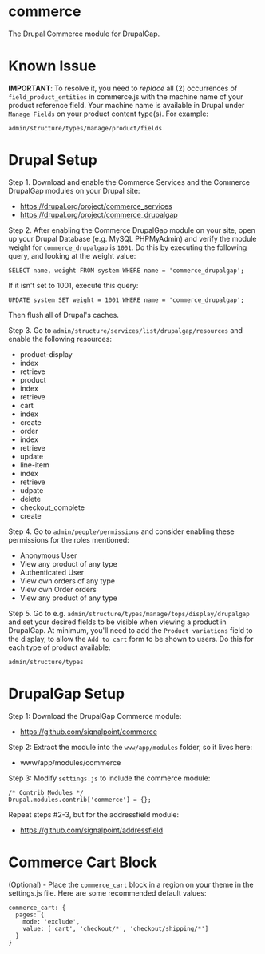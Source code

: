 commerce
========

The Drupal Commerce module for DrupalGap.

# Known Issue

**IMPORTANT**: To resolve it, you need to *replace* all (2) occurrences of `field_product_entities`
in commerce.js with the machine name of your product reference field. Your
machine name is available in Drupal under `Manage Fields` on your product
content type(s). For example:

```
admin/structure/types/manage/product/fields
```

# Drupal Setup

Step 1. Download and enable the Commerce Services and the Commerce DrupalGap modules on your
Drupal site:

* https://drupal.org/project/commerce_services
* https://drupal.org/project/commerce_drupalgap

Step 2. After enabling the Commerce DrupalGap module on your site, open up your Drupal
Database (e.g. MySQL PHPMyAdmin) and verify the module weight for
`commerce_drupalgap` is `1001`. Do this by executing the following query, and
looking at the weight value:

```
SELECT name, weight FROM system WHERE name = 'commerce_drupalgap';
```
  
If it isn't set to 1001, execute this query:

```  
UPDATE system SET weight = 1001 WHERE name = 'commerce_drupalgap';
```

Then flush all of Drupal's caches.

Step 3. Go to `admin/structure/services/list/drupalgap/resources` and enable the
following resources:

- product-display
 - index
 - retrieve
- product
 - index
 - retrieve
- cart
 - index
 - create
- order
 - index
 - retrieve
 - update
- line-item
 - index
 - retrieve
 - udpate
 - delete
- checkout_complete
 - create

Step 4. Go to `admin/people/permissions` and consider enabling these permissions for
the roles mentioned:

- Anonymous User
 - View any product of any type
- Authenticated User
 - View own orders of any type
 - View own Order orders
 - View any product of any type

Step 5. Go to e.g. `admin/structure/types/manage/tops/display/drupalgap` and set your
desired fields to be visible when viewing a product in DrupalGap. At minimum,
you'll need to add the `Product variations` field to the display, to allow
the `Add to cart` form to be shown to users. Do this for each type of product
available:

```
admin/structure/types
```

# DrupalGap Setup

Step 1: Download the DrupalGap Commerce module:

* https://github.com/signalpoint/commerce

Step 2: Extract the module into the `www/app/modules` folder, so it lives here:

* www/app/modules/commerce

Step 3: Modify `settings.js` to include the commerce module:

```
/* Contrib Modules */
Drupal.modules.contrib['commerce'] = {};
```

Repeat steps #2-3, but for the addressfield module:

* https://github.com/signalpoint/addressfield

# Commerce Cart Block

(Optional) - Place the `commerce_cart` block in a region on your theme in the
settings.js file. Here are some recommended default values:

```
commerce_cart: {
  pages: {
    mode: 'exclude',
    value: ['cart', 'checkout/*', 'checkout/shipping/*']
  }
}
```
